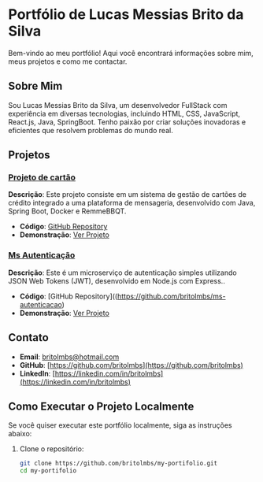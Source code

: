 # Portfólio de Lucas Messias Brito da Silva

Bem-vindo ao meu portfólio! Aqui você encontrará informações sobre mim, meus projetos e como me contactar.

## Sobre Mim

Sou Lucas Messias Brito da Silva, um desenvolvedor FullStack com experiência em diversas tecnologias, incluindo HTML, CSS, JavaScript, React.js, Java, SpringBoot. Tenho paixão por criar soluções inovadoras e eficientes que resolvem problemas do mundo real.

## Projetos

### [Projeto de cartão]((https://github.com/britolmbs/projetocartao))


**Descrição**: Este projeto consiste em um sistema de gestão de cartões de crédito integrado a uma plataforma de mensageria, desenvolvido com Java, Spring Boot, Docker e RemmeBBQT.

- **Código**: [GitHub Repository](https://github.com/britolmbs/projetocartao)
- **Demonstração**: [Ver Projeto]((https://github.com/britolmbs/projetocartao))

### [Ms Autenticação]((https://github.com/britolmbs/ms-autenticacao))


**Descrição**: Este é um microserviço de autenticação simples utilizando JSON Web Tokens (JWT), desenvolvido em Node.js com Express..

- **Código**: [GitHub Repository]((https://github.com/britolmbs/ms-autenticacao)
- **Demonstração**: [Ver Projeto]((https://github.com/britolmbs/ms-autenticacao))

## Contato

- **Email**: [britolmbs@hotmail.com](mailto:britolmbs@hotmail.com)
- **GitHub**: [https://github.com/britolmbs](https://github.com/britolmbs)
- **LinkedIn**: [https://linkedin.com/in/britolmbs](https://linkedin.com/in/britolmbs)

## Como Executar o Projeto Localmente

Se você quiser executar este portfólio localmente, siga as instruções abaixo:

1. Clone o repositório:
   ```bash
   git clone https://github.com/britolmbs/my-portifolio.git
   cd my-portifolio
